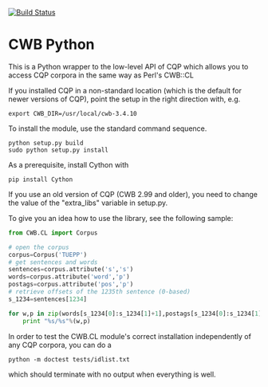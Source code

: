 [![Build Status](https://travis-ci.org/fau-klue/cwb3-python.svg?branch=master)](https://travis-ci.org/fau-klue/cwb3-python)

# CWB Python

This is a Python wrapper to the low-level API of CQP which allows
you to access CQP corpora in the same way as Perl's CWB::CL

If you installed CQP in a non-standard location (which is the default for
newer versions of CQP), point the setup in the right direction with, e.g.

    export CWB_DIR=/usr/local/cwb-3.4.10

To install the module, use the standard command sequence.

    python setup.py build
    sudo python setup.py install

As a prerequisite, install Cython with

    pip install Cython

If you use an old version of CQP (CWB 2.99 and older), you need to
change the value of the "extra_libs" variable in setup.py.

To give you an idea how to use the library, see the following sample:

```python
from CWB.CL import Corpus

# open the corpus
corpus=Corpus('TUEPP')
# get sentences and words
sentences=corpus.attribute('s','s')
words=corpus.attribute('word','p')
postags=corpus.attribute('pos','p')
# retrieve offsets of the 1235th sentence (0-based)
s_1234=sentences[1234]

for w,p in zip(words[s_1234[0]:s_1234[1]+1],postags[s_1234[0]:s_1234[1]+1]):
    print "%s/%s"%(w,p)
```

In order to test the CWB.CL module's correct installation
independently of any CQP corpora, you can do a

    python -m doctest tests/idlist.txt

which should terminate with no output when everything is well.

